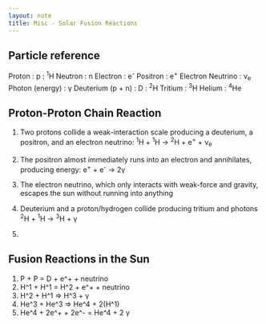 ```yaml
---
layout: note
title: Misc - Solar Fusion Reactions
---
```


## Particle reference
Proton
:	p
:	<sup>1</sup>H
Neutron
:	n
Electron
:	e<sup>-</sup>
Positron
:	e<sup>+</sup>
Electron Neutrino
:	&nu;<sub>e</sub>
Photon (energy)
:	&gamma;
Deuterium (p + n)
:	D
:	<sup>2</sup>H
Tritium
:	<sup>3</sup>H
Helium
:	<sup>4</sup>He

## Proton-Proton Chain Reaction
1. 	Two protons collide a weak-interaction scale producing a deuterium, a positron, and an electron neutrino:
		<sup>1</sup>H + <sup>1</sup>H &rarr; <sup>2</sup>H + e<sup>+</sup> + &nu;<sub>e</sub>

2.	The positron almost immediately runs into an electron and annihilates, producing energy:
		e<sup>+</sup> + e<sup>-</sup> &rarr; 2&gamma;

3.	The electron neutrino, which only interacts with weak-force and gravity, escapes the sun without running into anything

4.	Deuterium and a proton/hydrogen collide producing tritium and photons
		<sup>2</sup>H + <sup>1</sup>H &rarr; <sup>3</sup>H + &gamma;

5.  

## Fusion Reactions in the Sun
1. P + P = D + e^+ + neutrino
2. H^1 + H^1 = H^2 + e^+ + neutrino
3. H^2 + H^1 => H^3 + &gamma;
3. He^3 + He^3 => He^4 + 2(H^1)
4. He^4 + 2e^+ + 2e^- = He^4 + 2 &gamma;
